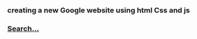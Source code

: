 ### creating a new Google website using html Css and js

### [Search...](https://vigilant-ardinghelli-74d771.netlify.app/)
